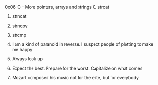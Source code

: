 0x06. C - More pointers, arrays and strings
0. strcat
1. strncat
2. strncpy
3. strcmp
4. I am a kind of paranoid in reverse. I suspect people of plotting to make me happy

5. Always look up
6. Expect the best. Prepare for the worst. Capitalize on what comes
7. Mozart composed his music not for the elite, but for everybody
